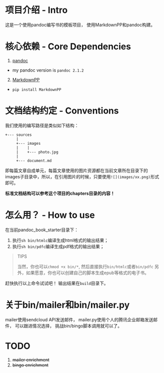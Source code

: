 # 项目介绍 - Intro

这是一个使用pandoc编写书的模板项目， 使用MarkdownPP和pandoc构建。

# 核心依赖 - Core Dependencies

1. [pandoc](http://pandoc.org/)
  - my pandoc version is `pandoc 2.1.2`
2. [MarkdownPP](https://github.com/jreese/markdown-pp)
  - `pip install MarkdownPP`

# 文档结构约定 - Conventions

我们使用的编写路径是类似如下结构：

```
+--- sources
     |
     +--- images
     |    |
     |    +--- photo.jpg
     |
     +--- document.md
```

即每篇文章自成单元，每篇文章使用的图片资源都在当前文章所在目录下的images子目录中，所以，在引用图片的时候，只要使用`![](images/xx.png)`形式即可。

**标准文档结构可以参考这个项目的chapters目录的内容！**


# 怎么用？ - How to use

在当前pandoc_book_starter目录下：

1. 执行`sh bin/htmlc`编译生成html格式的输出结果；
2. 执行`sh bin/pdfc`编译生成pdf格式的输出结果；

> TIPS
>
> 当然，你也可以`chmod +x bin/*`, 然后直接执行`bin/htmlc`或者`bin/pdfc`
> 另外，如果愿意，你也可以创建自己的脚本生成epub等格式的电子书。

赶快执行以上命令试试吧！ 输出结果在`build`目录下。


# 关于bin/mailer和bin/mailer.py
mailer使用sendcloud API发送邮件， mailer.py使用个人的腾讯企业邮箱发送邮件， 可以跟进情况选择， 挑战bin/bingo脚本调用就可以了。

# TODO

1. ~~mailer enrichment~~
2. ~~bingo enrichment~~






